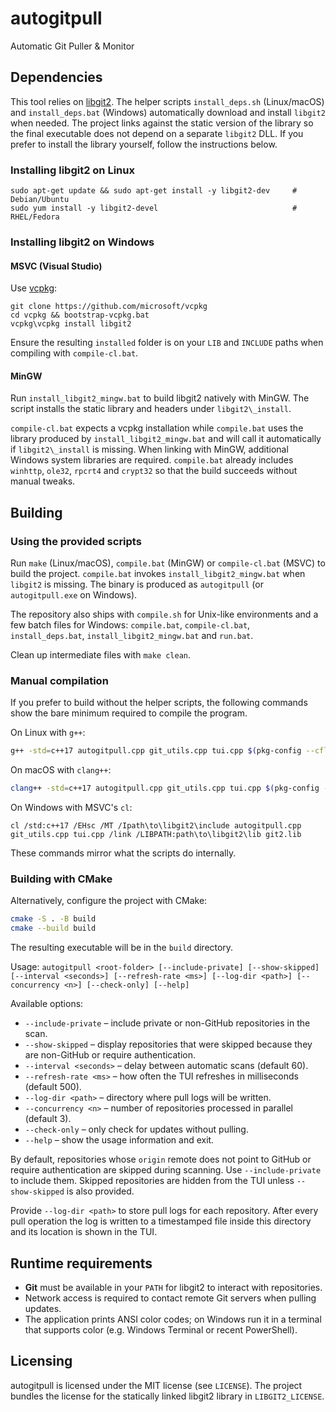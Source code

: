 # autogitpull
Automatic Git Puller & Monitor

## Dependencies
This tool relies on [libgit2](https://libgit2.org/). The helper scripts
`install_deps.sh` (Linux/macOS) and `install_deps.bat` (Windows) automatically
download and install `libgit2` when needed.  The project links against the
static version of the library so the final executable does not depend on a
separate `libgit2` DLL.  If you prefer to install the library yourself, follow
the instructions below.

### Installing libgit2 on Linux
```
sudo apt-get update && sudo apt-get install -y libgit2-dev     # Debian/Ubuntu
sudo yum install -y libgit2-devel                              # RHEL/Fedora
```

### Installing libgit2 on Windows

#### MSVC (Visual Studio)
Use [vcpkg](https://github.com/microsoft/vcpkg):

```
git clone https://github.com/microsoft/vcpkg
cd vcpkg && bootstrap-vcpkg.bat
vcpkg\vcpkg install libgit2
```

Ensure the resulting `installed` folder is on your `LIB` and `INCLUDE`
paths when compiling with `compile-cl.bat`.

#### MinGW
Run `install_libgit2_mingw.bat` to build libgit2 natively with MinGW. The
script installs the static library and headers under `libgit2\_install`.

`compile-cl.bat` expects a vcpkg installation while `compile.bat` uses the
library produced by `install_libgit2_mingw.bat` and will call it
automatically if `libgit2\_install` is missing. When linking with MinGW,
additional Windows system libraries are required. `compile.bat` already
includes `winhttp`, `ole32`, `rpcrt4` and `crypt32` so that the build
succeeds without manual tweaks.

## Building
### Using the provided scripts
Run `make` (Linux/macOS), `compile.bat` (MinGW) or `compile-cl.bat` (MSVC) to
build the project. `compile.bat` invokes `install_libgit2_mingw.bat` when
`libgit2` is missing. The binary is produced as `autogitpull` (or
`autogitpull.exe` on Windows).

The repository also ships with `compile.sh` for Unix-like environments and a few
batch files for Windows: `compile.bat`, `compile-cl.bat`,
`install_deps.bat`, `install_libgit2_mingw.bat` and `run.bat`.

Clean up intermediate files with `make clean`.

### Manual compilation
If you prefer to build without the helper scripts, the following commands show
the bare minimum required to compile the program.

On Linux with `g++`:

```bash
g++ -std=c++17 autogitpull.cpp git_utils.cpp tui.cpp $(pkg-config --cflags --libs libgit2) -pthread -static -o autogitpull
```

On macOS with `clang++`:

```bash
clang++ -std=c++17 autogitpull.cpp git_utils.cpp tui.cpp $(pkg-config --cflags --libs libgit2) -pthread -o autogitpull
```

On Windows with MSVC's `cl`:

```batch
cl /std:c++17 /EHsc /MT /Ipath\to\libgit2\include autogitpull.cpp git_utils.cpp tui.cpp /link /LIBPATH:path\to\libgit2\lib git2.lib
```

These commands mirror what the scripts do internally.

### Building with CMake
Alternatively, configure the project with CMake:

```bash
cmake -S . -B build
cmake --build build
```

The resulting executable will be in the `build` directory.

Usage: `autogitpull <root-folder> [--include-private] [--show-skipped] [--interval <seconds>] [--refresh-rate <ms>] [--log-dir <path>] [--concurrency <n>] [--check-only] [--help]`

Available options:

* `--include-private` – include private or non-GitHub repositories in the scan.
* `--show-skipped` – display repositories that were skipped because they are non-GitHub or require authentication.
* `--interval <seconds>` – delay between automatic scans (default 60).
* `--refresh-rate <ms>` – how often the TUI refreshes in milliseconds (default 500).
* `--log-dir <path>` – directory where pull logs will be written.
* `--concurrency <n>` – number of repositories processed in parallel (default 3).
* `--check-only` – only check for updates without pulling.
* `--help` – show the usage information and exit.

By default, repositories whose `origin` remote does not point to GitHub or require authentication are skipped during scanning. Use `--include-private` to include them. Skipped repositories are hidden from the TUI unless `--show-skipped` is also provided.

Provide `--log-dir <path>` to store pull logs for each repository. After every pull operation the log
is written to a timestamped file inside this directory and its location is shown in the TUI.

## Runtime requirements
* **Git** must be available in your `PATH` for libgit2 to interact with repositories.
* Network access is required to contact remote Git servers when pulling updates.
* The application prints ANSI color codes; on Windows run it in a terminal that
  supports color (e.g. Windows Terminal or recent PowerShell).

## Licensing
autogitpull is licensed under the MIT license (see `LICENSE`). The project
bundles the license for the statically linked libgit2 library in
`LIBGIT2_LICENSE`.
